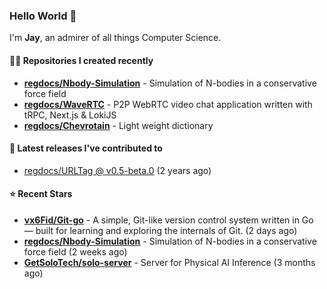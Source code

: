 ### Hello World 👋

I'm **Jay**, an admirer of all things Computer Science.

#### 👨‍💻 Repositories I created recently
- **[regdocs/Nbody-Simulation](https://github.com/regdocs/Nbody-Simulation)** - Simulation of N-bodies in a conservative force field
- **[regdocs/WaveRTC](https://github.com/regdocs/WaveRTC)** - P2P WebRTC video chat application written with tRPC, Next.js & LokiJS
- **[regdocs/Chevrotain](https://github.com/regdocs/Chevrotain)** - Light weight dictionary

#### 🚀 Latest releases I've contributed to


- [regdocs/URLTag @ v0.5-beta.0](https://github.com/regdocs/URLTag/releases/tag/v0.5-beta.0) (2 years ago)

#### ⭐ Recent Stars
- **[vx6Fid/Git-go](https://github.com/vx6Fid/Git-go)** - A simple, Git-like version control system written in Go — built for learning and exploring the internals of Git. (2 days ago)
- **[regdocs/Nbody-Simulation](https://github.com/regdocs/Nbody-Simulation)** - Simulation of N-bodies in a conservative force field (2 weeks ago)
- **[GetSoloTech/solo-server](https://github.com/GetSoloTech/solo-server)** - Server for Physical AI Inference (3 months ago)
